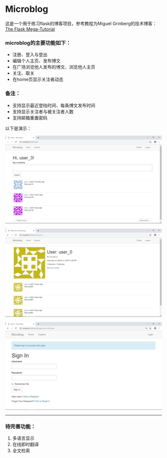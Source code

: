 # Microblog

这是一个用于练习flask的博客项目，参考教程为Miguel Grinberg的技术博客：[The Flask Mega-Tutorial](https://blog.miguelgrinberg.com/post/the-flask-mega-tutorial-part-i-hello-world)

### microblog的主要功能如下：
- 注册、登入与登出
- 编辑个人主页、发布博文
- 在广场浏览他人发布的博文、浏览他人主页
- 关注、取关
- 在home页显示关注者动态

### 备注：
- 支持显示最近登陆时间、每条博文发布时间
- 支持显示关注者与被关注者人数
- 支持邮箱重置密码

以下是演示：

![](https://raw.githubusercontent.com/Carb-X/microblog/master/images/Homepage.JPG)

![](https://raw.githubusercontent.com/Carb-X/microblog/master/images/Profile.JPG)

![](https://raw.githubusercontent.com/Carb-X/microblog/master/images/Sign%20In.JPG)

***
### 待完善功能：
1. 多语言显示
2. 在线即时翻译
3. 全文检索
